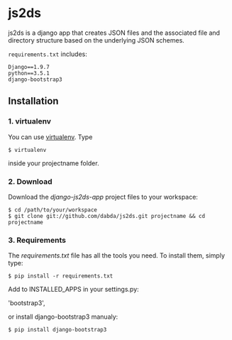 # js2ds
js2ds is a django app that creates JSON files and the associated file and directory structure based on the underlying JSON schemes.

`requirements.txt` includes:
```
Django==1.9.7
python==3.5.1
django-bootstrap3
```

## Installation

### 1. virtualenv
You can use [virtualenv](http://www.virtualenv.org/). Type

`$ virtualenv`

inside your projectname folder.

### 2. Download
Download the *django-js2ds-app* project files to your workspace:

    $ cd /path/to/your/workspace
    $ git clone git://github.com/dabda/js2ds.git projectname && cd projectname

### 3. Requirements
The *requirements.txt* file has all the tools you need.
To install them, simply type:

`$ pip install -r requirements.txt`

Add to INSTALLED_APPS in your settings.py:

'bootstrap3',

or install django-bootstrap3 manualy:

`$ pip install django-bootstrap3`
